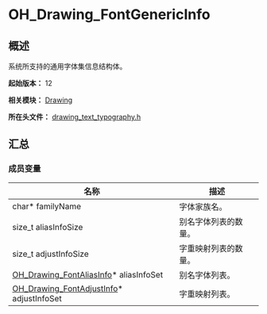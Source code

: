 # OH_Drawing_FontGenericInfo
<!--Kit: ArkGraphics 2D-->
<!--Subsystem: Graphics-->
<!--Owner: @oh_wangxk;@gmiao522;@Lem0nC-->
<!--SE: @liumingxiang-->
<!--TSE: @yhl0101-->
## 概述

系统所支持的通用字体集信息结构体。

**起始版本：** 12

**相关模块：** [Drawing](capi-drawing.md)

**所在头文件：** [drawing_text_typography.h](capi-drawing-text-typography-h.md)

## 汇总

### 成员变量

| 名称                                     | 描述                 |
| ---------------------------------------- | -------------------- |
| char* familyName                         | 字体家族名。         |
| size_t aliasInfoSize                     | 别名字体列表的数量。 |
| size_t adjustInfoSize                    | 字重映射列表的数量。 |
| [OH_Drawing_FontAliasInfo](capi-drawing-oh-drawing-fontaliasinfo.md)* aliasInfoSet   | 别名字体列表。       |
| [OH_Drawing_FontAdjustInfo](capi-drawing-oh-drawing-fontadjustinfo.md)* adjustInfoSet | 字重映射列表。       |

